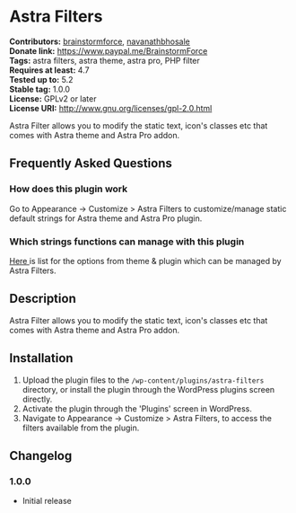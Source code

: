 # Astra Filters #
**Contributors:** [brainstormforce](https://profiles.wordpress.org/brainstormforce), [navanathbhosale](https://profiles.wordpress.org/navanathbhosale)  
**Donate link:** https://www.paypal.me/BrainstormForce  
**Tags:** astra filters, astra theme, astra pro, PHP filter  
**Requires at least:** 4.7  
**Tested up to:** 5.2  
**Stable tag:** 1.0.0  
**License:** GPLv2 or later  
**License URI:** http://www.gnu.org/licenses/gpl-2.0.html  

Astra Filter allows you to modify the static text, icon's classes etc that comes with Astra theme and Astra Pro addon.

## Frequently Asked Questions ##

### How does this plugin work ###

Go to Appearance -> Customize > Astra Filters to customize/manage static default strings for Astra theme and Astra Pro plugin.

### Which strings functions can manage with this plugin ###

<a href="https://gist.github.com/imnavanath/bd4244dc7394b55589670f40b86eefdf" target="_blank"> Here </a> is list for the options from theme & plugin which can be managed by Astra Filters.

## Description ##

Astra Filter allows you to modify the static text, icon's classes etc that comes with Astra theme and Astra Pro addon.

## Installation ##
1. Upload the plugin files to the `/wp-content/plugins/astra-filters` directory, or install the plugin through the WordPress plugins screen directly.
2. Activate the plugin through the 'Plugins' screen in WordPress.
3. Navigate to Appearance -> Customize > Astra Filters, to access the filters available from the plugin.

## Changelog ##

### 1.0.0 ###
- Initial release
